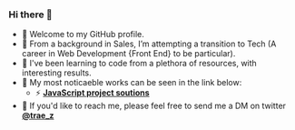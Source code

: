 ### Hi there 👋

- 🔭 Welcome to my GitHub profile.  
- 🌱 From a background in Sales, I’m attempting a transition to Tech (A career in Web Development {Front End} to be particular).  
- 👯 I've been learning to code from a plethora of resources, with interesting results. 
- 👀 My most noticaeble works can be seen in the link below:  
  - ⚡ [**JavaScript project soutions**](https://github.com/stars/traez/lists/javascript-project-soutions)  
- 💬 If you'd like to reach me, please feel free to send me a DM on twitter [**@trae_z**](https://twitter.com/trae_z) 

<!--
**traez/traez** is a ✨ _special_ ✨ repository because its `README.md` (this file) appears on your GitHub profile.

Here are some ideas to get you started:

- 🔭 I’m 
- 🌱 I’m currently learning ...
- 👯 I’m looking to collaborate on ...
- 🤔 I’m looking for help with ...
- 💬 Ask me about ...
- 📫 How to reach me: ...
- 😄 Pronouns: ...
- ⚡ Fun fact: ...
-->
